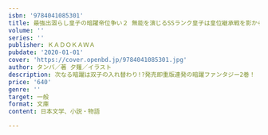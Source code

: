```yaml
---
isbn: '9784041085301'
title: 最強出涸らし皇子の暗躍帝位争い２ 無能を演じるSSランク皇子は皇位継承戦を影から支配する
volume: ''
series: ''
publisher: ＫＡＤＯＫＡＷＡ
pubdate: '2020-01-01'
cover: 'https://cover.openbd.jp/9784041085301.jpg'
author: タンバ／著 夕薙／イラスト
description: 次なる暗躍は双子の入れ替わり!?発売即重版連発の暗躍ファンタジー2巻！
price: '640'
genre: ''
target: 一般
format: 文庫
content: 日本文学、小説・物語

---
```

